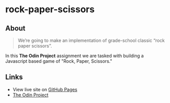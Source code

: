 # rock-paper-scissors

## About

> We’re going to make an implementation of grade-school classic “rock paper scissors”.

In this **The Odin Project** assignment we are tasked with building a Javascript based game of "Rock, Paper, Scissors."

## Links

-   View live site on [GitHub Pages](https://lucashogg.github.io/rock-paper-scissors)
-   [The Odin Project](https://www.theodinproject.com/)
